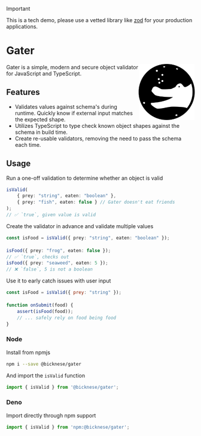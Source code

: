 > [!IMPORTANT]  
> This is a tech demo, please use a vetted library like [zod](https://github.com/colinhacks/zod) for your production applications.

# Gater

<img align="right" src="https://raw.githubusercontent.com/mbicknese/gater/main/logo.svg" height="150px" alt="the gater mascot alligator">

Gater is a simple, modern and secure object validator for JavaScript and TypeScript.

## Features

 - Validates values against schema's during runtime. Quickly know if external input matches the expected shape.
 - Utilizes TypeScript to type check known object shapes against the schema in build time.
 - Create re-usable validators, removing the need to pass the schema each time.

## Usage

Run a one-off validation to determine whether an object is valid

```TypeScript
isValid(
    { prey: "string", eaten: "boolean" },
    { prey: "fish", eaten: false } // Gater doesn't eat friends
);
// ✅ `true`, given value is valid
```

Create the validator in advance and validate multiple values

```TypeScript
const isFood = isValid({ prey: "string", eaten: "boolean" });

isFood({ prey: "frog", eaten: false });
// ✅ `true`, checks out
isFood({ prey: "seaweed", eaten: 5 });
// ❌ `false`, 5 is not a boolean
```

Use it to early catch issues with user input

```JavaScript
const isFood = isValid({ prey: "string" });

function onSubmit(food) {
    assert(isFood(food));
    // ... safely rely on food being food
}
```

### Node

Install from npmjs

```bash
npm i --save @bicknese/gater
```

And import the `isValid` function

```JavaScript
import { isValid } from '@bicknese/gater';
```

### Deno

Import directly through npm support

```TypeScript
import { isValid } from 'npm:@bicknese/gater';
```
